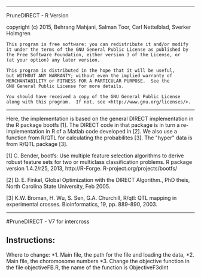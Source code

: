 ----------------------------------------------------------------------
PruneDIRECT - R Version

copyright (c) 2015, Behrang Mahjani, Salman Toor, Carl Nettelblad, Sverker Holmgren

    This program is free software: you can redistribute it and/or modify
    it under the terms of the GNU General Public License as published by
    the Free Software Foundation, either version 3 of the License, or
    (at your option) any later version.

    This program is distributed in the hope that it will be useful,
    but WITHOUT ANY WARRANTY; without even the implied warranty of
    MERCHANTABILITY or FITNESS FOR A PARTICULAR PURPOSE.  See the
    GNU General Public License for more details.

    You should have received a copy of the GNU General Public License
    along with this program.  If not, see <http://www.gnu.org/licenses/>.
----------------------------------------------------------------------
Here, the implementation is based on the general DIRECT implementation in the R package bootfs [1]. The DIRECT code
in that package is in turn a re-implementation in R of a Matlab code developed in [2]. We also use a function from R/QTL for
calculating the probabilites [3]. The "hyper" data is from R/QTL package [3]. 


[1] C. Bender, bootfs: Use multiple feature selection algorithms
to derive robust feature sets for two or multiclass classification
problems. R package version 1.4.2/r25, 2013, http://R-Forge.
R-project.org/projects/bootfs/

[2] D. E. Finkel, Global Optimization with the DIRECT Algorithm.,
PhD theis, North Carolina State University, Feb 2005.

[3] K.W. Broman, H. Wu, S. Sen, G.A. Churchill, R/qtl: QTL
mapping in experimental crosses. Bioinformatics, 19, pp. 889-890,
2003.

----------------------------------------------------------------------

#PruneDIRECT - V7 for intercross
## Instructions: 

Where to change: 
*1. Main file, the path for the file and loading the data, 
*2. Main file, the choromosome numbers
*3. Change the objective function in the file objectiveFB.R, the name of the function is ObjectiveF3dInt 

